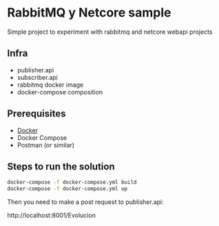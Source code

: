 # RabbitMQ y Netcore sample

Simple project to experiment with rabbitmq and netcore webapi projects

## Infra

- publisher.api
- subscriber.api
- rabbitmq docker image
- docker-compose composition

## Prerequisites

- [Docker](http://docker.io)
- Docker Compose
- Postman (or similar)

## Steps to run the solution

```bash
docker-compose -f docker-compose.yml build
docker-compose -f docker-compose.yml up
```

Then you need to make a post request to publisher.api:

http://localhost:8001/Evolucion